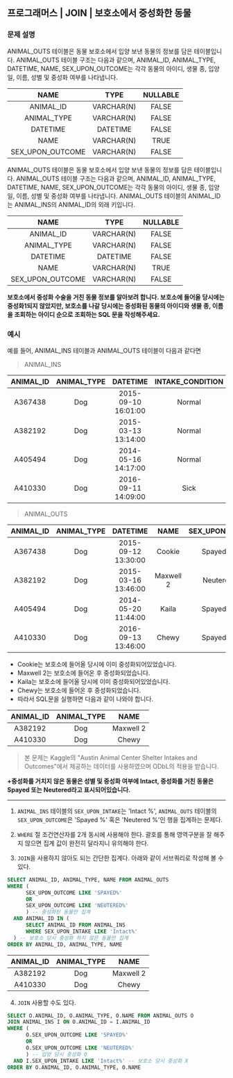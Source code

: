 ## 프로그래머스 | JOIN | 보호소에서 중성화한 동물

### 문제 설명

ANIMAL_OUTS 테이블은 동물 보호소에서 입양 보낸 동물의 정보를 담은 테이블입니다. ANIMAL_OUTS 테이블 구조는 다음과 같으며, ANIMAL_ID, ANIMAL_TYPE, DATETIME, NAME, SEX_UPON_OUTCOME는 각각 동물의 아이디, 생물 종, 입양일, 이름, 성별 및 중성화 여부를 나타냅니다.

|NAME|	TYPE|	NULLABLE
| :--:| :--:| :--:|
|ANIMAL_ID|	VARCHAR(N)|	FALSE|
|ANIMAL_TYPE|	VARCHAR(N)|	FALSE|
|DATETIME|	DATETIME|	FALSE|
|NAME|	VARCHAR(N)|	TRUE|
|SEX_UPON_OUTCOME|	VARCHAR(N)	|FALSE|

ANIMAL_OUTS 테이블은 동물 보호소에서 입양 보낸 동물의 정보를 담은 테이블입니다. ANIMAL_OUTS 테이블 구조는 다음과 같으며, ANIMAL_ID, ANIMAL_TYPE, DATETIME, NAME, SEX_UPON_OUTCOME는 각각 동물의 아이디, 생물 종, 입양일, 이름, 성별 및 중성화 여부를 나타냅니다. ANIMAL_OUTS 테이블의 ANIMAL_ID는 ANIMAL_INS의 ANIMAL_ID의 외래 키입니다.

|NAME|	TYPE|	NULLABLE|
|:--:|:--:|:--:|
|ANIMAL_ID|	VARCHAR(N)|	FALSE|
|ANIMAL_TYPE|	VARCHAR(N)|	FALSE|
|DATETIME|	DATETIME|	FALSE|
|NAME	|VARCHAR(N)|	TRUE|
|SEX_UPON_OUTCOME	|VARCHAR(N)	|FALSE|

**보호소에서 중성화 수술을 거친 동물 정보를 알아보려 합니다. 보호소에 들어올 당시에는 중성화1되지 않았지만, 보호소를 나갈 당시에는 중성화된 동물의 아이디와 생물 종, 이름을 조회하는 아이디 순으로 조회하는 SQL 문을 작성해주세요.**

### 예시
예를 들어, ANIMAL_INS 테이블과 ANIMAL_OUTS 테이블이 다음과 같다면

> ANIMAL_INS

|ANIMAL_ID|	ANIMAL_TYPE	|DATETIME	|INTAKE_CONDITION	|NAME	|SEX_UPON_INTAKE|
|:--:|:--:|:--:|:--:|:--:|:--:|
|A367438|	Dog|	2015-09-10 16:01:00	|Normal	|Cookie	|Spayed Female|
|A382192|	Dog|	2015-03-13 13:14:00	|Normal	|Maxwell |2	|Intact Male|
|A405494|	Dog|	2014-05-16 14:17:00	|Normal	|Kaila	|Spayed Female|
|A410330|	Dog|	2016-09-11 14:09:00	|Sick	|Chewy	|Intact Female|

> ANIMAL_OUTS

|ANIMAL_ID|	ANIMAL_TYPE|	DATETIME	|NAME	|SEX_UPON_OUTCOME|
|:--:|:--:|:--:|:--:|:--:|
|A367438|	Dog|	2015-09-12 13:30:00	|Cookie	|Spayed Female|
|A382192|	Dog|	2015-03-16 13:46:00	|Maxwell 2	|Neutered Male|
|A405494|	Dog|	2014-05-20 11:44:00	|Kaila	|Spayed Female|
|A410330|	Dog|	2016-09-13 13:46:00	|Chewy	|Spayed Female|

- Cookie는 보호소에 들어올 당시에 이미 중성화되어있었습니다.
- Maxwell 2는 보호소에 들어온 후 중성화되었습니다.
- Kaila는 보호소에 들어올 당시에 이미 중성화되어있었습니다.
- Chewy는 보호소에 들어온 후 중성화되었습니다.
- 따라서 SQL문을 실행하면 다음과 같이 나와야 합니다.

|ANIMAL_ID|	ANIMAL_TYPE|	NAME|
|:--:|:--:|:--:|
|A382192|	Dog|	Maxwell 2|
|A410330|	Dog|	Chewy|

> 본 문제는 Kaggle의 "Austin Animal Center Shelter Intakes and Outcomes"에서 제공하는 데이터를 사용하였으며 ODbL의 적용을 받습니다.

**+중성화를 거치지 않은 동물은 성별 및 중성화 여부에 Intact, 중성화를 거친 동물은 Spayed 또는 Neutered라고 표시되어있습니다.**

---
1. `ANIMAL_INS` 테이블의 `SEX_UPON_INTAKE`는 'Intact %', `ANIMAL_OUTS` 테이블의 `SEX_UPON_OUTCOME`은 'Spayed %' 혹은 'Neutered %'인 행을 집계하는 문제다.

2. `WHERE` 절 조건연산자를 2개 동시에 사용해야 한다. 괄호를 통해 영역구분을 잘 해주지 않으면 집계 값이 완전히 달라지니 유의해야 한다.

3. `JOIN`을 사용하지 않아도 되는 간단한 집계다. 아래와 같이 서브쿼리로 작성해 볼 수 있다.

```SQL
SELECT ANIMAL_ID, ANIMAL_TYPE, NAME FROM ANIMAL_OUTS
WHERE (
      SEX_UPON_OUTCOME LIKE 'SPAYED%'
      OR 
      SEX_UPON_OUTCOME LIKE 'NEUTERED%'
      ) -- 중성화된 동물만 집계
  AND ANIMAL_ID IN ( 
      SELECT ANIMAL_ID FROM ANIMAL_INS 
      WHERE SEX_UPON_INTAKE LIKE 'Intact%'
  ) -- 보호소 당시 중성화 하지 않은 동물만 집계
ORDER BY ANIMAL_ID, ANIMAL_TYPE, NAME
```

|ANIMAL_ID	|ANIMAL_TYPE|	NAME|
|:--:|:--:|:--:|
|A382192	|Dog	|Maxwell 2|
|A410330	|Dog	|Chewy|

4. `JOIN` 사용할 수도 있다.

```SQL
SELECT O.ANIMAL_ID, O.ANIMAL_TYPE, O.NAME FROM ANIMAL_OUTS O
JOIN ANIMAL_INS I ON O.ANIMAL_ID = I.ANIMAL_ID
WHERE (
      O.SEX_UPON_OUTCOME LIKE 'SPAYED%'
      OR 
      O.SEX_UPON_OUTCOME LIKE 'NEUTERED%'
      ) -- 입양 당시 중성화 O
  AND I.SEX_UPON_INTAKE LIKE 'Intact%' -- 보호소 당시 중성화 X
ORDER BY O.ANIMAL_ID, O.ANIMAL_TYPE, O.NAME
```

